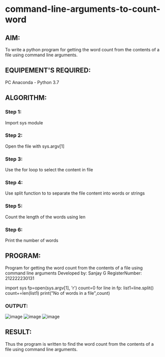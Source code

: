# command-line-arguments-to-count-word
## AIM:
To write a python program for getting the word count from the contents of a file using command line arguments.
## EQUIPEMENT'S REQUIRED: 
PC
Anaconda - Python 3.7
## ALGORITHM: 
### Step 1:
Import sys module
### Step 2: 
 Open the file with sys.argv[1]
### Step 3: 
Use the for loop to select the content in file
### Step 4:  
Use split function to to separate the file content into words or strings
### Step 5: 
Count the length of the words using len
### Step 6: 
Print the number of words
## PROGRAM:
Program for getting the word count from the contents of a file using command line arguments
Developed by: Sanjay G
RegisterNumber: 212222230131

import sys
fp=open(sys.argv[1], 'r')
count=0
for line in fp:
    list1=line.split()
    count+=len(list1)
print("No of words in a file",count)

### OUTPUT:
![image](https://github.com/Sanjay-sg/command-line-arguments-to-count-word/assets/119559022/522eb51f-d832-4fde-a82a-237aa448491e)
![image](https://github.com/Sanjay-sg/command-line-arguments-to-count-word/assets/119559022/b0d10d11-074c-472c-9cc9-9f1ce5d69770)
![image](https://github.com/Sanjay-sg/command-line-arguments-to-count-word/assets/119559022/ad9ee9af-a7b5-472c-b88e-82c1482d8c20)



## RESULT:
Thus the program is written to find the word count from the contents of a file using command line arguments.
